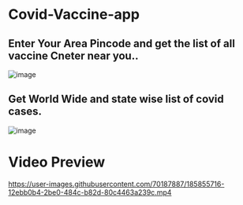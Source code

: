 # Covid-Vaccine-app
## Enter Your Area Pincode and get the list  of all vaccine Cneter near you..
![image](https://user-images.githubusercontent.com/70187887/185856436-44fcd24c-3417-4bac-b5ba-c50933f41dd0.png)

## Get World Wide and state wise list of covid cases.
![image](https://user-images.githubusercontent.com/70187887/185856631-8f8ba3da-1284-429a-9815-9eba5facc6ea.png)

# Video Preview
https://user-images.githubusercontent.com/70187887/185855716-12ebb0b4-2be0-484c-b82d-80c4463a239c.mp4
 

